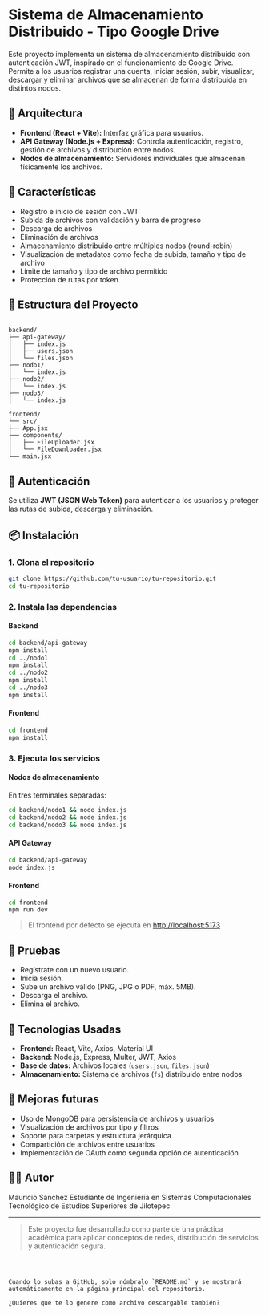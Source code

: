 # Sistema de Almacenamiento Distribuido - Tipo Google Drive

Este proyecto implementa un sistema de almacenamiento distribuido con autenticación JWT, inspirado en el funcionamiento de Google Drive. Permite a los usuarios registrar una cuenta, iniciar sesión, subir, visualizar, descargar y eliminar archivos que se almacenan de forma distribuida en distintos nodos.

## 🧩 Arquitectura

- **Frontend (React + Vite):** Interfaz gráfica para usuarios.
- **API Gateway (Node.js + Express):** Controla autenticación, registro, gestión de archivos y distribución entre nodos.
- **Nodos de almacenamiento:** Servidores individuales que almacenan físicamente los archivos.

## 🚀 Características

- Registro e inicio de sesión con JWT
- Subida de archivos con validación y barra de progreso
- Descarga de archivos
- Eliminación de archivos
- Almacenamiento distribuido entre múltiples nodos (round-robin)
- Visualización de metadatos como fecha de subida, tamaño y tipo de archivo
- Límite de tamaño y tipo de archivo permitido
- Protección de rutas por token

## 📁 Estructura del Proyecto

```

backend/
├── api-gateway/
│   ├── index.js
│   ├── users.json
│   └── files.json
├── nodo1/
│   └── index.js
├── nodo2/
│   └── index.js
├── nodo3/
│   └── index.js

frontend/
└── src/
├── App.jsx
├── components/
│   ├── FileUploader.jsx
│   └── FileDownloader.jsx
└── main.jsx

````

## 🔐 Autenticación

Se utiliza **JWT (JSON Web Token)** para autenticar a los usuarios y proteger las rutas de subida, descarga y eliminación.

## 📦 Instalación

### 1. Clona el repositorio

```bash
git clone https://github.com/tu-usuario/tu-repositorio.git
cd tu-repositorio
````

### 2. Instala las dependencias

#### Backend

```bash
cd backend/api-gateway
npm install
cd ../nodo1
npm install
cd ../nodo2
npm install
cd ../nodo3
npm install
```

#### Frontend

```bash
cd frontend
npm install
```

### 3. Ejecuta los servicios

#### Nodos de almacenamiento

En tres terminales separadas:

```bash
cd backend/nodo1 && node index.js
cd backend/nodo2 && node index.js
cd backend/nodo3 && node index.js
```

#### API Gateway

```bash
cd backend/api-gateway
node index.js
```

#### Frontend

```bash
cd frontend
npm run dev
```

> El frontend por defecto se ejecuta en [http://localhost:5173](http://localhost:5173)

## 🧪 Pruebas

* Regístrate con un nuevo usuario.
* Inicia sesión.
* Sube un archivo válido (PNG, JPG o PDF, máx. 5MB).
* Descarga el archivo.
* Elimina el archivo.

## 📄 Tecnologías Usadas

* **Frontend:** React, Vite, Axios, Material UI
* **Backend:** Node.js, Express, Multer, JWT, Axios
* **Base de datos:** Archivos locales (`users.json`, `files.json`)
* **Almacenamiento:** Sistema de archivos (`fs`) distribuido entre nodos

## 📌 Mejoras futuras

* Uso de MongoDB para persistencia de archivos y usuarios
* Visualización de archivos por tipo y filtros
* Soporte para carpetas y estructura jerárquica
* Compartición de archivos entre usuarios
* Implementación de OAuth como segunda opción de autenticación

## 👨‍💻 Autor

Mauricio Sánchez
Estudiante de Ingeniería en Sistemas Computacionales
Tecnológico de Estudios Superiores de Jilotepec

---

> Este proyecto fue desarrollado como parte de una práctica académica para aplicar conceptos de redes, distribución de servicios y autenticación segura.

```

---

Cuando lo subas a GitHub, solo nómbralo `README.md` y se mostrará automáticamente en la página principal del repositorio.

¿Quieres que te lo genere como archivo descargable también?
```
